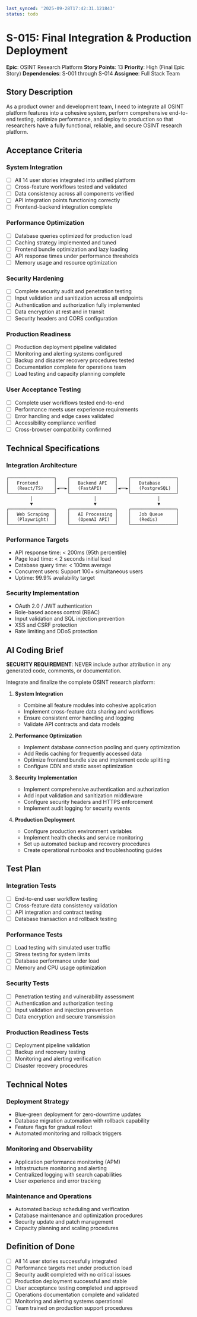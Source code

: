 ```yaml
last_synced: '2025-09-28T17:42:31.121843'
status: todo
```

# S-015: Final Integration & Production Deployment

**Epic**: OSINT Research Platform
**Story Points**: 13
**Priority**: High (Final Epic Story)
**Dependencies**: S-001 through S-014
**Assignee**: Full Stack Team

## Story Description

As a product owner and development team, I need to integrate all OSINT platform features into a cohesive system, perform comprehensive end-to-end testing, optimize performance, and deploy to production so that researchers have a fully functional, reliable, and secure OSINT research platform.

## Acceptance Criteria

### System Integration
- [ ] All 14 user stories integrated into unified platform
- [ ] Cross-feature workflows tested and validated
- [ ] Data consistency across all components verified
- [ ] API integration points functioning correctly
- [ ] Frontend-backend integration complete

### Performance Optimization
- [ ] Database queries optimized for production load
- [ ] Caching strategy implemented and tuned
- [ ] Frontend bundle optimization and lazy loading
- [ ] API response times under performance thresholds
- [ ] Memory usage and resource optimization

### Security Hardening
- [ ] Complete security audit and penetration testing
- [ ] Input validation and sanitization across all endpoints
- [ ] Authentication and authorization fully implemented
- [ ] Data encryption at rest and in transit
- [ ] Security headers and CORS configuration

### Production Readiness
- [ ] Production deployment pipeline validated
- [ ] Monitoring and alerting systems configured
- [ ] Backup and disaster recovery procedures tested
- [ ] Documentation complete for operations team
- [ ] Load testing and capacity planning complete

### User Acceptance Testing
- [ ] Complete user workflows tested end-to-end
- [ ] Performance meets user experience requirements
- [ ] Error handling and edge cases validated
- [ ] Accessibility compliance verified
- [ ] Cross-browser compatibility confirmed

## Technical Specifications

### Integration Architecture
```
┌─────────────────┐    ┌─────────────────┐    ┌─────────────────┐
│   Frontend      │    │   Backend API   │    │   Database      │
│   (React/TS)    │◄──►│   (FastAPI)     │◄──►│   (PostgreSQL)  │
└─────────────────┘    └─────────────────┘    └─────────────────┘
         │                       │                       │
         ▼                       ▼                       ▼
┌─────────────────┐    ┌─────────────────┐    ┌─────────────────┐
│   Web Scraping  │    │   AI Processing │    │   Job Queue     │
│   (Playwright)  │    │   (OpenAI API)  │    │   (Redis)       │
└─────────────────┘    └─────────────────┘    └─────────────────┘
```

### Performance Targets
- API response time: < 200ms (95th percentile)
- Page load time: < 2 seconds initial load
- Database query time: < 100ms average
- Concurrent users: Support 100+ simultaneous users
- Uptime: 99.9% availability target

### Security Implementation
- OAuth 2.0 / JWT authentication
- Role-based access control (RBAC)
- Input validation and SQL injection prevention
- XSS and CSRF protection
- Rate limiting and DDoS protection

## AI Coding Brief

**SECURITY REQUIREMENT**: NEVER include author attribution in any generated code, comments, or documentation.

Integrate and finalize the complete OSINT research platform:

1. **System Integration**
   - Combine all feature modules into cohesive application
   - Implement cross-feature data sharing and workflows
   - Ensure consistent error handling and logging
   - Validate API contracts and data models

2. **Performance Optimization**
   - Implement database connection pooling and query optimization
   - Add Redis caching for frequently accessed data
   - Optimize frontend bundle size and implement code splitting
   - Configure CDN and static asset optimization

3. **Security Implementation**
   - Implement comprehensive authentication and authorization
   - Add input validation and sanitization middleware
   - Configure security headers and HTTPS enforcement
   - Implement audit logging for security events

4. **Production Deployment**
   - Configure production environment variables
   - Implement health checks and service monitoring
   - Set up automated backup and recovery procedures
   - Create operational runbooks and troubleshooting guides

## Test Plan

### Integration Tests
- [ ] End-to-end user workflow testing
- [ ] Cross-feature data consistency validation
- [ ] API integration and contract testing
- [ ] Database transaction and rollback testing

### Performance Tests
- [ ] Load testing with simulated user traffic
- [ ] Stress testing for system limits
- [ ] Database performance under load
- [ ] Memory and CPU usage optimization

### Security Tests
- [ ] Penetration testing and vulnerability assessment
- [ ] Authentication and authorization testing
- [ ] Input validation and injection prevention
- [ ] Data encryption and secure transmission

### Production Readiness Tests
- [ ] Deployment pipeline validation
- [ ] Backup and recovery testing
- [ ] Monitoring and alerting verification
- [ ] Disaster recovery procedures

## Technical Notes

### Deployment Strategy
- Blue-green deployment for zero-downtime updates
- Database migration automation with rollback capability
- Feature flags for gradual rollout
- Automated monitoring and rollback triggers

### Monitoring and Observability
- Application performance monitoring (APM)
- Infrastructure monitoring and alerting
- Centralized logging with search capabilities
- User experience and error tracking

### Maintenance and Operations
- Automated backup scheduling and verification
- Database maintenance and optimization procedures
- Security update and patch management
- Capacity planning and scaling procedures

## Definition of Done
- [ ] All 14 user stories successfully integrated
- [ ] Performance targets met under production load
- [ ] Security audit completed with no critical issues
- [ ] Production deployment successful and stable
- [ ] User acceptance testing completed and approved
- [ ] Operations documentation complete and validated
- [ ] Monitoring and alerting systems operational
- [ ] Team trained on production support procedures
